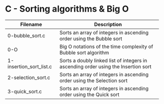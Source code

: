 # C - Sorting algorithms & Big O

| Filename | Description |
| -------- | ----------- |
| 0-bubble_sort.c | Sorts an array of integers in ascending order using the Bubble sort |
| 0-O | Big O notations of the time complexity of Bubble sort algorithm |
| 1-insertion_sort_list.c | Sorts a doubly linked list of integers in ascending order using the Insertion sort |
| 2-selection_sort.c | Sorts an array of integers in ascending order using the Selection sort |
| 3-quick_sort.c | Sorts an array of integers in ascending order using the Quick sort |
